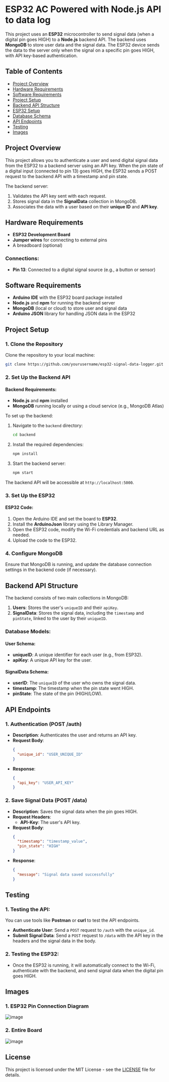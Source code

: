 # ESP32 AC Powered with Node.js API to data log

This project uses an **ESP32** microcontroller to send signal data (when a digital pin goes HIGH) to a **Node.js** backend API. The backend uses **MongoDB** to store user data and the signal data. The ESP32 device sends the data to the server only when the signal on a specific pin goes HIGH, with API key-based authentication.

## Table of Contents
- [Project Overview](#project-overview)
- [Hardware Requirements](#hardware-requirements)
- [Software Requirements](#software-requirements)
- [Project Setup](#project-setup)
- [Backend API Structure](#backend-api-structure)
- [ESP32 Setup](#esp32-setup)
- [Database Schema](#database-schema)
- [API Endpoints](#api-endpoints)
- [Testing](#testing)
- [Images](#images)

## Project Overview
This project allows you to authenticate a user and send digital signal data from the ESP32 to a backend server using an API key. When the pin state of a digital input (connected to pin 13) goes HIGH, the ESP32 sends a POST request to the backend API with a timestamp and pin state.

The backend server:
1. Validates the API key sent with each request.
2. Stores signal data in the **SignalData** collection in MongoDB.
3. Associates the data with a user based on their **unique ID** and **API key**.

## Hardware Requirements
- **ESP32 Development Board**
- **Jumper wires** for connecting to external pins
- A breadboard (optional)

### Connections:
- **Pin 13**: Connected to a digital signal source (e.g., a button or sensor)

## Software Requirements
- **Arduino IDE** with the ESP32 board package installed
- **Node.js** and **npm** for running the backend server
- **MongoDB** (local or cloud) to store user and signal data
- **Arduino JSON** library for handling JSON data in the ESP32

## Project Setup

### 1. Clone the Repository
Clone the repository to your local machine:
```bash
git clone https://github.com/yourusername/esp32-signal-data-logger.git
```

### 2. Set Up the Backend API

#### Backend Requirements:
- **Node.js** and **npm** installed
- **MongoDB** running locally or using a cloud service (e.g., MongoDB Atlas)

To set up the backend:
1. Navigate to the `backend` directory:
   ```bash
   cd backend
   ```

2. Install the required dependencies:
   ```bash
   npm install
   ```

3. Start the backend server:
   ```bash
   npm start
   ```

The backend API will be accessible at `http://localhost:5000`.

### 3. Set Up the ESP32

#### ESP32 Code:
1. Open the Arduino IDE and set the board to **ESP32**.
2. Install the **ArduinoJson** library using the Library Manager.
3. Open the ESP32 code, modify the Wi-Fi credentials and backend URL as needed.
4. Upload the code to the ESP32.

### 4. Configure MongoDB
Ensure that MongoDB is running, and update the database connection settings in the backend code (if necessary).

## Backend API Structure

The backend consists of two main collections in MongoDB:
1. **Users**: Stores the user's `uniqueID` and their `apiKey`.
2. **SignalData**: Stores the signal data, including the `timestamp` and `pinState`, linked to the user by their `uniqueID`.

### Database Models:
#### User Schema:
- **uniqueID**: A unique identifier for each user (e.g., from ESP32).
- **apiKey**: A unique API key for the user.

#### SignalData Schema:
- **userID**: The `uniqueID` of the user who owns the signal data.
- **timestamp**: The timestamp when the pin state went HIGH.
- **pinState**: The state of the pin (HIGH/LOW).

## API Endpoints

### 1. **Authentication (POST /auth)**
- **Description**: Authenticates the user and returns an API key.
- **Request Body**:
  ```json
  {
    "unique_id": "USER_UNIQUE_ID"
  }
  ```
- **Response**:
  ```json
  {
    "api_key": "USER_API_KEY"
  }
  ```

### 2. **Save Signal Data (POST /data)**
- **Description**: Saves the signal data when the pin goes HIGH.
- **Request Headers**:
  - **API-Key**: The user's API key.
- **Request Body**:
  ```json
  {
    "timestamp": "timestamp_value",
    "pin_state": "HIGH"
  }
  ```
- **Response**:
  ```json
  {
    "message": "Signal data saved successfully"
  }
  ```

## Testing

### 1. Testing the API:
You can use tools like **Postman** or **curl** to test the API endpoints.

- **Authenticate User**: Send a `POST` request to `/auth` with the `unique_id`.
- **Submit Signal Data**: Send a `POST` request to `/data` with the API key in the headers and the signal data in the body.

### 2. Testing the ESP32:
- Once the ESP32 is running, it will automatically connect to the Wi-Fi, authenticate with the backend, and send signal data when the digital pin goes HIGH.

## Images

### 1. ESP32 Pin Connection Diagram
![image](https://github.com/user-attachments/assets/ec516dd1-dc11-48cf-9433-1d1f7d02cfdd)
### 2. Entire Board
![image](https://github.com/user-attachments/assets/b9d4cad5-9311-491e-86cf-29ba8f5b5d99)

## License
This project is licensed under the MIT License - see the [LICENSE](./LICENSE) file for details.
```

